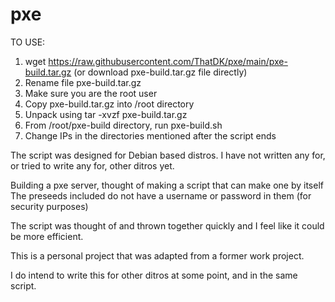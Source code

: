 # pxe
TO USE:
1. wget https://raw.githubusercontent.com/ThatDK/pxe/main/pxe-build.tar.gz (or download pxe-build.tar.gz file directly)
2. Rename file pxe-build.tar.gz
3. Make sure you are the root user
4. Copy pxe-build.tar.gz into /root directory
5. Unpack using tar -xvzf pxe-build.tar.gz
6. From /root/pxe-build directory, run pxe-build.sh
7. Change IPs in the directories mentioned after the script ends

The script was designed for Debian based distros. I have not written any for, or tried to write any for, other ditros yet.

Building a pxe server, thought of making a script that can make one by itself
The preseeds included do not have a username or password in them (for security purposes)

The script was thought of and thrown together quickly and I feel like it could be more efficient.

This is a personal project that was adapted from a former work project.

I do intend to write this for other ditros at some point, and in the same script.
